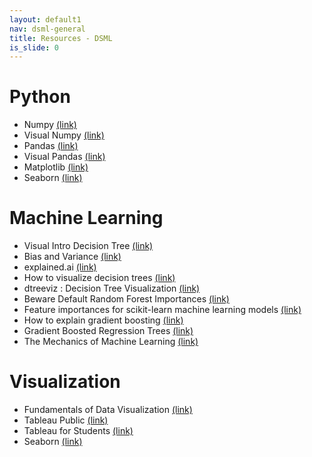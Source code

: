```yaml
---
layout: default1
nav: dsml-general
title: Resources - DSML
is_slide: 0
---
```


# Python
- Numpy
[(link)](https://numpy.org/doc/stable/index.html)
- Visual Numpy
[(link)](http://jalammar.github.io/visual-numpy/)
- Pandas
[(link)](https://pandas.pydata.org/docs/index.html)
- Visual Pandas
[(link)](http://jalammar.github.io/gentle-visual-intro-to-data-analysis-python-pandas/)
- Matplotlib
[(link)](https://matplotlib.org/stable/index.html)
- Seaborn
[(link)](https://seaborn.pydata.org/)




# Machine Learning
- Visual Intro Decision Tree
[(link)](http://www.r2d3.us/visual-intro-to-machine-learning-part-1/)
- Bias and Variance
[(link)](http://www.r2d3.us/visual-intro-to-machine-learning-part-2/)
- explained.ai
[(link)](https://explained.ai/)
- How to visualize decision trees
[(link)](https://explained.ai/decision-tree-viz/index.html)
- dtreeviz : Decision Tree Visualization
[(link)](https://github.com/parrt/dtreeviz)
- Beware Default Random Forest Importances
[(link)](https://explained.ai/rf-importance/index.html)
- Feature importances for scikit-learn machine learning models
[(link)](https://github.com/parrt/random-forest-importances)
- How to explain gradient boosting
[(link)](https://explained.ai/gradient-boosting/index.html)
- Gradient Boosted Regression Trees
[(link)](https://www.datarobot.com/blog/gradient-boosted-regression-trees/)
- The Mechanics of Machine Learning
[(link)](https://mlbook.explained.ai/)


# Visualization
- Fundamentals of Data Visualization
[(link)](https://clauswilke.com/dataviz/index.html)
- Tableau Public
[(link)](https://www.tableau.com/products/public)
- Tableau for Students
[(link)](https://www.tableau.com/academic/students)
- Seaborn
[(link)](https://seaborn.pydata.org/)

